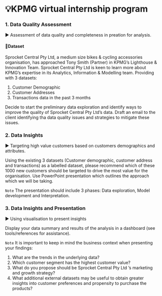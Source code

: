 # :bulb:KPMG virtual internship program
### 1. Data Quality Assessment <br/>
:arrow_forward: Assessment of data quality and completeness in preation for analysis.
#### 📓Dataset
Sprocket Central Pty Ltd, a medium size bikes & cycling accessories organisation, has approached Tony Smith (Partner) in KPMG’s Lighthouse & Innovation Team. Sprocket Central Pty Ltd  is keen to learn more about KPMG’s expertise in its Analytics, Information & Modelling team. Providing with 3 datasets:
1. Customer Demographic
2. Customer Addresses
3. Transactions data in the past 3 months

Decide to start the preliminary data exploration and identify ways to improve the quality of Sprocket Central Pty Ltd’s data. Draft an email to the client identifying tha data quality issues and strategies to mitigate these issues.
### 2. Data Insights <br/>
:arrow_forward: Targeting high value customers based on customers demographics and attributes.

Using the existing 3 datasets (Customer demographic, customer address and transactions) as a labelled dataset, please recommend which of these 1000 new customers should be targeted to drive the most value for the organisation. Use PowerPoint presentation which outlines the approach which we will be taking. 

`Note` The presentation should include 3 phases: Data exploration, Model development and Interpretation.
### 3. Data Insights and Presentation <br/>
:arrow_forward: Using visualisation to present insights 

Display your data summary and results of the analysis in a dashboard (see tools/references for assistance). 

`Note` It is important to keep in mind the business context when presenting your findings:

1. What are the trends in the underlying data?
2. Which customer segment has the highest customer value?
3. What do you propose should be Sprocket Central Pty Ltd ’s marketing and growth strategy?
4. What additional external datasets may be useful to obtain greater insights into customer preferences and propensity to purchase the products?

